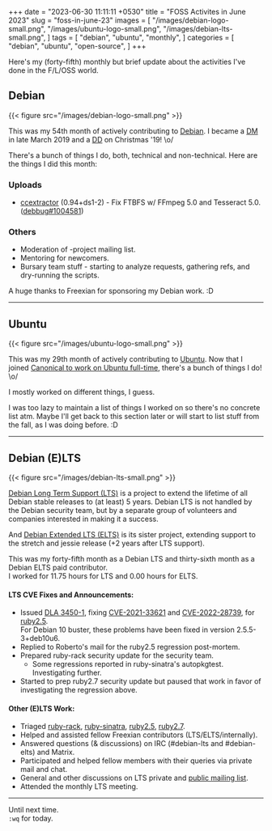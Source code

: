 +++
date = "2023-06-30 11:11:11 +0530"
title = "FOSS Activites in June 2023"
slug = "foss-in-june-23"
images = [
    "/images/debian-logo-small.png",
    "/images/ubuntu-logo-small.png",
    "/images/debian-lts-small.png",
]
tags = [
    "debian",
    "ubuntu",
    "monthly",
]
categories = [
    "debian",
    "ubuntu",
    "open-source",
]
+++

Here's my (forty-fifth) monthly but brief update about the activities I've done in the F/L/OSS world.

## Debian
{{< figure src="/images/debian-logo-small.png" >}}

This was my 54th month of actively contributing to [Debian](https://www.debian.org/).
I became a [DM](https://wiki.debian.org/DebianMaintainer) in late March 2019 and a [DD](https://wiki.debian.org/DebianDeveloper) on Christmas '19! \o/

There's a bunch of things I do, both, technical and non-technical. Here are the things I did this month:

### Uploads

- [ccextractor](https://tracker.debian.org/pkg/ccextractor) (0.94+ds1-2) - Fix FTBFS w/ FFmpeg 5.0 and Tesseract 5.0. ([debbug#1004581](https://bugs.debian.org/1004581))

### Others

- Moderation of -project mailing list.
- Mentoring for newcomers.
- Bursary team stuff - starting to analyze requests, gathering refs, and dry-running the scripts.

A huge thanks to Freexian for sponsoring my Debian work. :D

---

## Ubuntu
{{< figure src="/images/ubuntu-logo-small.png" >}}

This was my 29th month of actively contributing to [Ubuntu](https://ubuntu.com/about).
Now that I joined [Canonical to work on Ubuntu full-time](https://utkarsh2102.org/posts/hello-canonical/), there's a bunch of things I do! \o/

I mostly worked on different things, I guess.

I was too lazy to maintain a list of things I worked on so there's
no concrete list atm. Maybe I'll get back to this section later or
will start to list stuff from the fall, as I was doing before. :D

---

## Debian (E)LTS
{{< figure src="/images/debian-lts-small.png" >}}

[Debian Long Term Support (LTS)](https://www.freexian.com/en/services/debian-lts.html) is a project to extend the lifetime of all Debian stable releases to (at least) 5 years. Debian LTS is not handled by the Debian security team, but by a separate group of volunteers and companies interested in making it a success.  

And [Debian Extended LTS (ELTS)](https://deb.freexian.com/extended-lts) is its sister project, extending support to the stretch and jessie release (+2 years after LTS support).

This was my forty-fifth month as a Debian LTS and thirty-sixth month as a Debian ELTS paid contributor.  
I worked for 11.75 hours for LTS and 0.00 hours for ELTS.

#### LTS CVE Fixes and Announcements:

- Issued [DLA 3450-1](https://lists.debian.org/debian-lts-announce/2023/06/msg00012.html), fixing [CVE-2021-33621](https://security-tracker.debian.org/tracker/CVE-2021-33621) and [CVE-2022-28739](https://security-tracker.debian.org/tracker/CVE-2022-28739), for [ruby2.5](https://tracker.debian.org/pkg/ruby2.5).  
  For Debian 10 buster, these problems have been fixed in version 2.5.5-3+deb10u6.
- Replied to Roberto's mail for the ruby2.5 regression post-mortem.
- Prepared ruby-rack security update for the security team.
  - Some regressions reported in ruby-sinatra's autopkgtest. Investigating further.
- Started to prep ruby2.7 security update but paused that work in favor of investigating the regression above.

#### Other (E)LTS Work:

- Triaged [ruby-rack](https://tracker.debian.org/pkg/ruby-rack),
[ruby-sinatra](https://tracker.debian.org/pkg/ruby-sinatra),
[ruby2.5](https://tracker.debian.org/pkg/ruby2.5),
[ruby2.7](https://tracker.debian.org/pkg/ruby2.7).
- Helped and assisted fellow Freexian contributors (LTS/ELTS/internally).
- Answered questions (& discussions) on IRC (#debian-lts and #debian-elts) and Matrix.
- Participated and helped fellow members with their queries via private mail and chat.
- General and other discussions on LTS private and [public mailing list](https://lists.debian.org/debian-lts/2023/06/threads.html).
- Attended the monthly LTS meeting.

---

Until next time.  
`:wq` for today.
